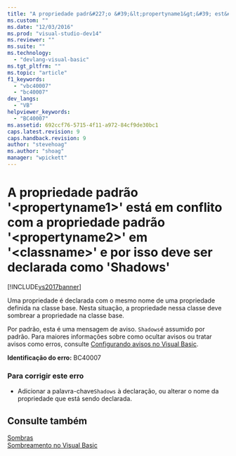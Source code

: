 ```yaml
---
title: "A propriedade padr&#227;o &#39;&lt;propertyname1&gt;&#39; est&#225; em conflito com a propriedade padr&#227;o &#39;&lt;propertyname2&gt;&#39; em &#39;&lt;classname&gt;&#39; e por isso deve ser declarada como &#39;Shadows&#39; | Microsoft Docs"
ms.custom: ""
ms.date: "12/03/2016"
ms.prod: "visual-studio-dev14"
ms.reviewer: ""
ms.suite: ""
ms.technology: 
  - "devlang-visual-basic"
ms.tgt_pltfrm: ""
ms.topic: "article"
f1_keywords: 
  - "vbc40007"
  - "bc40007"
dev_langs: 
  - "VB"
helpviewer_keywords: 
  - "BC40007"
ms.assetid: 692ccf76-5715-4f11-a972-84cf9de30bc1
caps.latest.revision: 9
caps.handback.revision: 9
author: "stevehoag"
ms.author: "shoag"
manager: "wpickett"
---
```

# A propriedade padr&#227;o &#39;&lt;propertyname1&gt;&#39; est&#225; em conflito com a propriedade padr&#227;o &#39;&lt;propertyname2&gt;&#39; em &#39;&lt;classname&gt;&#39; e por isso deve ser declarada como &#39;Shadows&#39;
[!INCLUDE[vs2017banner](../../../csharp/includes/vs2017banner.md)]

Uma propriedade é declarada com o mesmo nome de uma propriedade definida na classe base.  Nesta situação, a propriedade nessa classe deve sombrear a propriedade na classe base.  
  
 Por padrão, esta é uma mensagem de aviso.  `Shadows`é assumido por padrão.  Para maiores informações sobre como ocultar avisos ou tratar avisos como erros, consulte [Configurando avisos no Visual Basic](/visual-studio/ide/configuring-warnings-in-visual-basic).  
  
 **Identificação do erro:**  BC40007  
  
### Para corrigir este erro  
  
-   Adicionar a palavra\-chave`Shadows` à declaração, ou alterar o nome da propriedade que está sendo declarada.  
  
## Consulte também  
 [Sombras](../../../visual-basic/language-reference/modifiers/shadows.md)   
 [Sombreamento no Visual Basic](../../../visual-basic/programming-guide/language-features/declared-elements/shadowing.md)